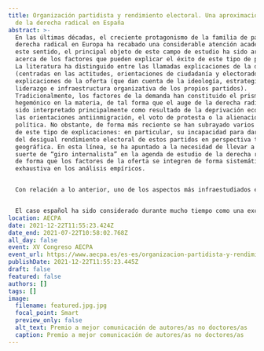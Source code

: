 ```yaml
---
title: Organización partidista y rendimiento electoral. Una aproximación al caso
  de la derecha radical en España
abstract: >-
  En las últimas décadas, el creciente protagonismo de la familia de partidos de
  derecha radical en Europa ha recabado una considerable atención académica. En
  este sentido, el principal objeto de este campo de estudio ha sido arrojar luz
  acerca de los factores que pueden explicar el éxito de este tipo de partidos.
  La literatura ha distinguido entre las llamadas explicaciones de la demanda
  (centradas en las actitudes, orientaciones de ciudadanía y electorado) y las
  explicaciones de la oferta (que dan cuenta de la ideología, estrategia,
  liderazgo e infraestructura organizativa de los propios partidos).
  Tradicionalmente, los factores de la demanda han constituido el prisma
  hegemónico en la materia, de tal forma que el auge de la derecha radical ha
  sido interpretado principalmente como resultado de la deprivación económica,
  las orientaciones antiinmigración, el voto de protesta o la alienación
  política. No obstante, de forma más reciente se han subrayado varios déficits
  de este tipo de explicaciones: en particular, su incapacidad para dar cuenta
  del desigual rendimiento electoral de estos partidos en perspectiva temporal y
  geográfica. En esta línea, se ha apuntado a la necesidad de llevar a cabo una
  suerte de “giro internalista” en la agenda de estudio de la derecha radical,
  de forma que los factores de la oferta se integren de forma sistemática y
  exhaustiva en los análisis empíricos.


  Con relación a lo anterior, uno de los aspectos más infraestudiados en la materia tiene que ver con el papel del capital humano en los partidos de derecha radical y su influencia en el rendimiento electoral. La escasa evidencia empírica existente hasta el momento -en particular, los trabajos de Carter (2005) y Art (2011)- ha señalado que, en la medida en que la derecha radical es capaz de reclutar activistas y candidatos competentes, con buena reputación y alto estatus socioeconómico y educativo, mejores resultados electorales obtendrá. Al contario, la presencia de candidatos con bajo estatus y un perfil ideológico extremista es un buen predictor de fracaso. Asimismo, se ha apuntado cómo la implantación organizativa de la derecha radical a nivel local es un buen predictor del rendimiento electoral en elecciones de carácter nacional (Erlingsson, Loxbo, & Öhrvall, 2012).


  El caso español ha sido considerado durante mucho tiempo como una excepción en el contexto europeo debido a la ausencia de derecha radical institucionalizada. Más recientemente, la irrupción de VOX en diferentes arenas ha puesto fin al llamado “excepcionalismo español”. Aunque desde el punto de vista de la demanda se ha analizado la base electoral del partido (Ortiz, 2019; Turnbull-Dugarte, 2019), no existen hasta al momento aproximaciones que hayan considerado de forma sistemática los factores de la oferta política. El objetivo principal de esta investigación es examinar el impacto de la dimensión organizativa en el rendimiento electoral de VOX en las elecciones generales de noviembre de 2019. Se usará una base de datos de creación propia sobre el perfil socioeconómico de los candidatos y la implantación territorial del partido. En suma, los resultados señalan la importancia de la esfera organizativa y apuntan en la dirección de seguir profundizando en el estudio de los factores de la oferta política, prestando especial atención a los procesos de institucionalización organizativa de los partidos de derecha radical.
location: AECPA
date: 2021-12-22T11:55:23.424Z
date_end: 2021-07-22T10:58:02.768Z
all_day: false
event: XV Congreso AECPA
event_url: https://www.aecpa.es/es-es/organizacion-partidista-y-rendimiento-electoral-una-aproximacion-al/congress-papers/3249/
publishDate: 2021-12-22T11:55:23.445Z
draft: false
featured: false
authors: []
tags: []
image:
  filename: featured.jpg.jpg
  focal_point: Smart
  preview_only: false
  alt_text: Premio a mejor comunicación de autores/as no doctores/as
  caption: Premio a mejor comunicación de autores/as no doctores/as
---
```

